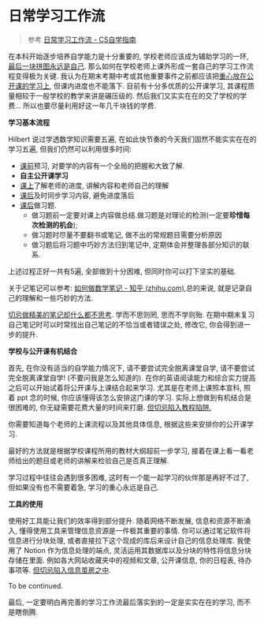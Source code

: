 # 日常学习工作流

> 参考 [日常学习工作流 - CS自学指南](https://csdiy.wiki/必学工具/workflow/)

在本科开始逐步培养自学能力是十分重要的, 学校老师应该成为辅助学习的一环, <u>最后一块拼图永远是自己</u>. 那么如何在学校老师上课外形成一套自己的学习工作流程变得极为关键. 我认为在期末考期中考或其他重要事件之前都应该把<u>重心放在公开课的学习上</u>, 但课内进度也不能落下. 目前有十分多优质的公开课学习, 其课程质量相较于一般学校的教学来讲是碾压级的. 然后我们又实实在在的交了学校的学费... 所以也要尽量利用好这一年几千块钱的学费.

**学习基本流程**

Hilbert 说过学透数学知识需要五遍, 在如此快节奏的今天我们固然不能实实在在的学习五遍, 但我们仍然可以利用很多时间:

* <u>课前</u>预习, 对要学的内容有一个全局的把握和大致了解.
* **自主公开课学习**
* <u>课上</u>了解老师的进度, 讲解内容和老师自己的理解
* <u>课后</u>及时同步学习内容, 避免进度落后
* <u>课后</u>做习题. 
  * 做习题前一定要对课上内容做总结.做习题是对理论的检测(一定要**珍惜每次检测的机会**);
  * 做习题时尽量不要翻书或笔记, 做不出的常规题目需要分析原因
  * 做习题后将习题中巧妙方法归到笔记中, 定期体会并整理各部分知识的联系.

上述过程正好一共有5遍, 全部做到十分困难, 但同时你可以打下坚实的基础.

关于记笔记可以参考: [如何做数学笔记 - 知乎 (zhihu.com)](https://zhuanlan.zhihu.com/p/24805724),总的来说, 就是记录自己的理解和一些巧妙的方法.

<u>切忌做精美的笔记却什么都不思考</u>. 学而不思则罔, 思而不学则殆. 在期中期末复习自己笔记时可以时常找出自己笔记的不恰当或者错误之处, 修改它, 你会得到进一步的提升.

**学校与公开课有机结合**

首先, 在你没有适当的自学能力情况下, 请不要尝试完全脱离课堂自学, 请不要尝试完全脱离课堂自学! (不要问我是怎么知道的). 在你的英语阅读能力和综合实力提高之后可以开始试着将公开课与上课结合起来学习. 尤其是在老师上课照本宣科, 照着 ppt 念的时候, 你应该懂得该怎么安排这门课的学习. 实际上想做到有机结合是很困难的, 你无疑需要花费大量的时间来打磨. <u>但切忌陷入教程陷阱.</u>

你需要知道每个老师的上课流程以及其他具体信息, 根据这些来安排你的公开课学习.

最好的方法就是根据学校课程所用的教材大纲超前一步学习, 接着在课上看一看老师给出的题目或老师的讲解来检验自己是否真正理解.

学习过程中往往会遇到很多困难, 这时有一个能一起学习的伙伴那是再好不过了, 但如果没有也不需要着急, 学习的重心永远是自己.

**工具的使用**

使用好工具能让我们的效率得到部分提升. 随着网络不断发展, 信息和资源不断涌入, 懂得使用工具来管理信息资源是一件极其重要的事情. 你可以通过笔记软件将信息进行分块处理, 或者直接拉下这个现成的库后来设计自己的信息处理库. 我使用了 Notion 作为信息处理的端点, 灵活运用其数据库以及分块的特性将信息分块存储在里面. 例如各大网站收藏夹中的视频和文章, 公开课信息, 你的日程表, 待办事项等. <u>但切忌陷入信息茧房之中</u>.

To be continued.

最后, 一定要明白再完善的学习工作流最后落实到的一定是实实在在的学习, 而不是瞎倒腾.
